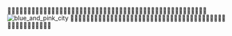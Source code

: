🦩👾🦩👾🦩👾🦩👾🦩👾🦩👾🦩👾🦩👾🦩👾🦩👾🦩👾🦩👾🦩👾🦩👾🦩👾🦩👾🦩👾🦩👾🦩👾🦩👾🦩👾🦩👾🦩👾🦩👾🦩👾
![blue_and_pink_city](https://user-images.githubusercontent.com/38372239/228125789-c801164b-b86b-4329-af41-4bc9c7480a5f.png)
🦩👾🦩👾🦩👾🦩👾🦩👾🦩👾🦩👾🦩👾🦩👾🦩👾🦩👾🦩👾🦩👾🦩👾🦩👾🦩👾🦩👾🦩👾🦩👾🦩👾🦩👾🦩👾🦩👾🦩👾🦩👾

<!--
**nabe-kurage/nabe-kurage** is a ✨ _special_ ✨ repository because its `README.md` (this file) appears on your GitHub profile.

Here are some ideas to get you started:

- 🔭 I’m currently working on ...
- 🌱 I’m currently learning ...
- 👯 I’m looking to collaborate on ...
- 🤔 I’m looking for help with ...
- 💬 Ask me about ...
- 📫 How to reach me: ...
- 😄 Pronouns: ...
- ⚡ Fun fact: ...
-->
